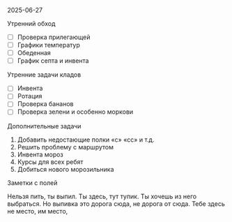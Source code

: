 2025-06-27


Утренний обход

- [ ] Проверка прилегающей
- [ ] Графики температур
- [ ] Обеденная
- [ ] График септа и инвента

Утренние задачи кладов
- [ ] Инвента
- [ ] Ротация
- [ ] Проверка бананов
- [ ] Проверка зелени и особенно моркови

Дополнительные задачи

1. Добавить недостающие полки «с» «сс» и т.д.
2. Решить проблему с маршрутом 
3. Инвента мороз
4. Курсы для всех ребят
5. Добиться нового морозильника

Заметки с полей

  Нельзя пить, ты выпил.
  Ты здесь, тут тупик. Ты хочешь из него выбраться. Но выпивка это дорога сюда, не дорога от сюда.
  Тебе здесь не место, им место, 